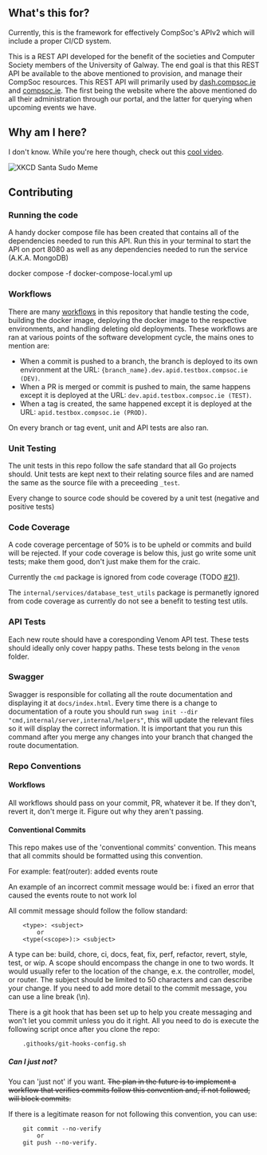 ## What's this for?

Currently, this is the framework for effectively CompSoc's APIv2 which will include a proper CI/CD system.

This is a REST API developed for the benefit of the societies and Computer Society members of the University of Galway. The end goal is that this REST API be available to the above mentioned to provision, and manage their CompSoc resources. This REST API will primarily used by [dash.compsoc.ie](https://dash.compsoc.ie) and [compsoc.ie](https://compsoc.ie). The first being the website where the above mentioned do all their administration through our portal, and the latter for querying when upcoming events we have.

## Why am I here?
I don't know. While you're here though, check out this [cool video](https://www.youtube.com/watch?v=dQw4w9WgXcQ).

![XKCD Santa Sudo Meme](https://imgs.xkcd.com/comics/incident.png "He sees you when you're sleeping, he knows when you're awake, he's copied on /var/spool/mail/root, so be good for goodness' sake.")

## Contributing

### Running the code

A handy docker compose file has been created that contains all of the dependencies needed to run this API. Run this in your terminal to start the API on port 8080 as well as any dependencies needed to run the service (A.K.A. MongoDB)

  docker compose -f docker-compose-local.yml up

### Workflows

There are many [workflows](.github/workflows) in this repository that handle testing the code, building the docker image, deploying the docker image to the respective environments, and handling deleting old deployments. These workflows are ran at various points of the software development cycle, the mains ones to mention are:
- When a commit is pushed to a branch, the branch is deployed to its own environment at the URL: `{branch_name}.dev.apid.testbox.compsoc.ie (DEV)`.
- When a PR is merged or commit is pushed to main, the same happens except it is deployed at the URL: `dev.apid.testbox.compsoc.ie (TEST)`.
- When a tag is created, the same happened except it is deployed at the URL: `apid.testbox.compsoc.ie (PROD)`.

On every branch or tag event, unit and API tests are also ran.

### Unit Testing

The unit tests in this repo follow the safe standard that all Go projects should. Unit tests are kept next to their relating source files and are named the same as the source file with a preceeding `_test`.

Every change to source code should be covered by a unit test (negative and positive tests)

### Code Coverage

A code coverage percentage of 50% is to be upheld or commits and build will be rejected. If your code coverage is below this, just go write some unit tests; make them good, don't just make them for the craic.

Currently the `cmd` package is ignored from code coverage (TODO [#21](https://github.com/ugcompsoc/apid/issues/21)).

The `internal/services/database_test_utils` package is permanetly ignored from code coverage as currently do not see a benefit to testing test utils.

### API Tests

Each new route should have a coresponding Venom API test. These tests should ideally only cover happy paths. These tests belong in the `venom` folder.

### Swagger

Swagger is responsible for collating all the route documentation and displaying it at `docs/index.html`. Every time there is a change to documentation of a route you should run `swag init --dir "cmd,internal/server,internal/helpers"`, this will update the relevant files so it will display the correct information. It is important that you run this command after you merge any changes into your branch that changed the route documentation.

### Repo Conventions

#### Workflows

All workflows should pass on your commit, PR, whatever it be. If they don't, revert it, don't merge it. Figure out why they aren't passing.

#### Conventional Commits
This repo makes use of the 'conventional commits' convention. This means that all commits should be formatted using this convention. 

For example:
    feat(router): added events route

An example of an incorrect commit message would be:
    i fixed an error that caused the events route to not work lol

All commit message should follow the follow standard:
```
    <type>: <subject>
        or
    <type(<scope>):> <subject>
```

A type can be: build, chore, ci, docs, feat, fix, perf, refactor, revert, style, test, or wip.
A scope should encompass the change in one to two words. It would usually refer to the location of the change, e.x. the controller, model, or router.
The subject should be limited to 50 characters and can describe your change. If you need to add more detail to the commit message, you can use a line break (\n).

There is a git hook that has been set up to help you create messaging and won't let you commit unless you do it right. All you need to do is execute the following script once after you clone the repo:
```
    .githooks/git-hooks-config.sh
```

##### Can I just not?
You can 'just not' if you want. ~~The plan in the future is to implement a workflow that verifies commits follow this convention and, if not followed, will block commits.~~

If there is a legitimate reason for not following this convention, you can use:
```
    git commit --no-verify
        or
    git push --no-verify.
```
